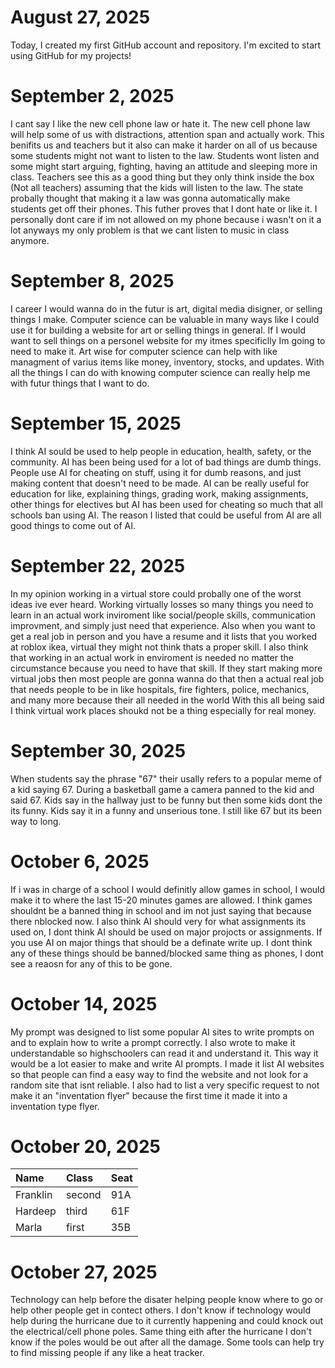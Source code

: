 # August 27, 2025
Today, I created my first GitHub account and repository. I'm excited to start using GitHub for my projects!
# September 2, 2025
I cant say I like the new cell phone law or hate it.
The new cell phone law will help some of us with distractions, attention span and actually work. This benifits us and teachers but it also can make it harder on all of us because some students might not want to listen to the law. Students wont listen and some might start arguing, fighting, having an attitude and sleeping more in class. Teachers see this as a good thing but they only think inside the box (Not all teachers) assuming that the kids will listen to the law. The state probally thought that making it a law was gonna automatically make students get off their phones.
This futher proves that I dont hate or like it. I personally dont care if im not allowed on my phone because i wasn't on it a lot anyways my only problem is that we cant listen to music in class anymore.
# September 8, 2025
I career I would wanna do in the futur is art, digital media disigner, or selling things I make.
Computer science can be valuable in many ways like I could use it for building a website for art or selling things in general.
If I would want to sell things on a personel website for my itmes specificlly Im going to need to make it.
Art wise for computer science can help with like managment of varius items like money, inventory, stocks, and updates.
With all the things I can do with knowing computer science can really help me with futur things that I want to do.
# September 15, 2025
I think AI sould be used to help people in education, health, safety, or the community.
AI has been being used for a lot of bad things are dumb things.
People use AI for cheating on stuff, using it for dumb reasons, and just making content that doesn't need to be made.
AI can be really useful for education for like, explaining things, grading work, making assignments, other things for electives but AI has been used for cheating so much that all schools ban using AI.
The reason I listed that could be useful from AI are all good things to come out of AI.
# September 22, 2025
In my opinion working in a virtual store could probally one of the worst ideas ive ever heard.
Working virtually losses so many things you need to learn in an actual work inviroment like social/people skills, communication improvment, and simply just need that experience.
Also when you want to get a real job in person and you have a resume and it lists that you worked at roblox ikea, virtual they might not think thats a proper skill.
I also think that working in an actual work in enviroment is needed no matter the circumstance because you need to have that skill.
If they start making more virtual jobs then most people are gonna wanna do that then a actual real job that needs people to be in like hospitals, fire fighters, police, mechanics, and many more because their all needed in the world
With this all being said I think virtual work places shoukd not be a thing especially for real money.
# September 30, 2025
When students say the phrase "67" their usally refers to a popular meme of a kid saying 67. During a basketball game a camera panned to the kid and said 67. Kids say in the hallway just to be funny but then some kids dont the its funny. Kids say it in a funny and unserious tone. I still like 67 but its been way to long.
# October 6, 2025
If i was in charge of a school I would definitly allow games in school, I would make it to where the last 15-20 minutes games are allowed. I think games shouldnt be a banned thing in school and im not just saying that because there nblocked now. I also think AI should very for what assignments its used on, I dont think AI should be used on major projocts or assignments. If you use AI on major things that should be a definate write up. I dont think any of these things should be banned/blocked same thing as phones, I dont see a reaosn for any of this to be gone.
# October 14, 2025
My prompt was designed to list some popular AI sites to write prompts on and to explain how to write a prompt correctly. I also wrote to make it understandable so highschoolers can read it and understand it. This way it would be a lot easier to make and write AI prompts. I made it list AI websites so that people can find a easy way to find the website and not look for a random site that isnt reliable. I also had to list a very specific request to not make it an "inventation flyer" because the first time it made it into a inventation type flyer.
# October 20, 2025
| Name     | Class | Seat |
| :------- | :---- | :--- |
| Franklin | second      | 91A     |
| Hardeep  | third      | 61F     |
| Marla    | first      | 35B     |
# October 27, 2025
Technology can help before the disater helping people know where to go or help other people get in contect others. I don't know if technology would help during the hurricane due to it currently happening and could knock out the electrical/cell phone poles. Same thing eith after the hurricane I don't know if the poles would be out after all the damage. Some tools can help try to find missing people if any like a heat tracker.
